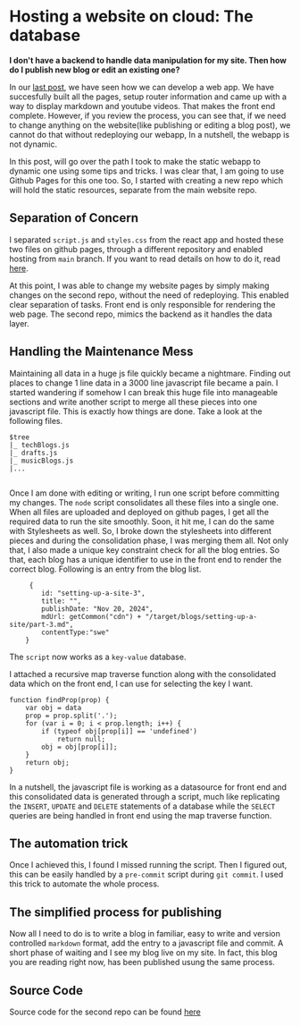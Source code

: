 # Hosting a website on cloud: The database

**I don't have a backend to handle data manipulation for my site. Then how do I publish new blog or edit an existing one?**

In our [last post](/#/content/setting-up-a-site-2), we have seen how we can develop a web app. We have succesfully built all the pages, setup router information and came up with a way to display markdown and youtube videos. That makes the front end complete. However, if you review the process, you can see that, if we need to change anything on the website(like publishing or editing a blog post), we cannot do that without redeploying our webapp, In a nutshell, the webapp is not dynamic.

In this post, will go over the path I took to make the static webapp to dynamic one using some tips and tricks. I was clear that, I am going to use Github Pages for this one too. So, I started with creating a new repo which will hold the static resources, separate from the main website repo.

## Separation of Concern

I separated `script.js` and `styles.css` from the react app and hosted these two files on github pages, through a different repository and enabled hosting from `main` branch. If you want to read details on how to do it, read [here](/#/content/static-file-hosting).

At this point, I was able to change my website pages by simply making changes on the second repo, without the need of redeploying. This enabled clear separation of tasks. Front end is only responsible for rendering the web page. The second repo, mimics the backend as it handles the data layer.

## Handling the Maintenance Mess
Maintaining all data in a huge js file quickly became a nightmare. Finding out places to change 1 line data in a 3000 line javascript file became a pain. I started wandering if somehow I can break this huge file into manageable sections and write another script to merge all these pieces into one javascript file. This is exactly how things are done. Take a look at the following files.
```
$tree
|_ techBlogs.js
|_ drafts.js
|_ musicBlogs.js
|...
   
```
Once I am done with editing or writing, I run one script before committing my changes. The `node` script consolidates all these files into a single one. When all files are uploaded and deployed on github pages, I get all the required data to run the site smoothly. Soon, it hit me, I can do the same with Stylesheets as well. So, I broke down the stylesheets into different pieces and during the consolidation phase, I was merging them all. Not only that, I also made a unique key constraint check for all the blog entries. So that, each blog has a unique identifier to use in the front end to render the correct blog. Following is an entry from the blog list.
```
     {
        id: "setting-up-a-site-3",
        title: "",
        publishDate: "Nov 20, 2024",
        mdUrl: getCommon("cdn") + "/target/blogs/setting-up-a-site/part-3.md",
        contentType:"swe"
    }
```
The `script` now works as a `key-value` database.

I attached a recursive map traverse function along with the consolidated data which on the front end, I can use for selecting the key I want.

```
function findProp(prop) {
    var obj = data
    prop = prop.split('.');
    for (var i = 0; i < prop.length; i++) {
        if (typeof obj[prop[i]] == 'undefined')
            return null;
        obj = obj[prop[i]];
    }
    return obj;
}
```

In a nutshell, the javascript file is working as a datasource for front end and this consolidated data is generated through a script, much like replicating the `INSERT`, `UPDATE` and `DELETE` statements of a database while the `SELECT` queries are being handled in front end using the map traverse function.

## The automation trick
Once I achieved this, I found I missed running the script. Then I figured out, this can be easily handled by a `pre-commit` script during `git commit`. I used this trick to automate the whole process.

## The simplified process for publishing
Now all I need to do is to write a blog in familiar, easy to write and version controlled `markdown` format, add the entry to a javascript file and commit. A short phase of waiting and I see my blog live on my site. In fact, this blog you are reading right now, has been published usung the same process.

## Source Code
Source code for the second repo can be found [here](https://github.com/palash90/site-assets)
